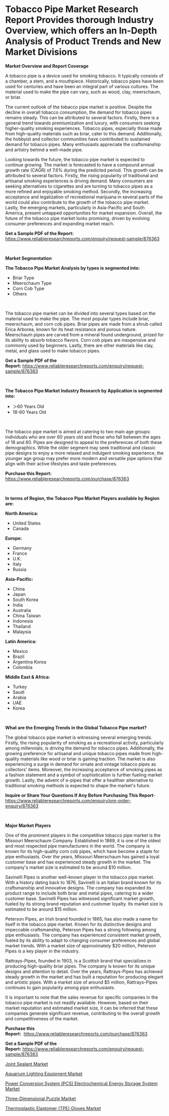 <p><h1>Tobacco Pipe Market Research Report Provides thorough Industry Overview, which offers an In-Depth Analysis of Product Trends and New Market Divisions</h1></p><p><strong>Market Overview and Report Coverage</strong></p>
<p><p>A tobacco pipe is a device used for smoking tobacco. It typically consists of a chamber, a stem, and a mouthpiece. Historically, tobacco pipes have been used for centuries and have been an integral part of various cultures. The material used to make the pipe can vary, such as wood, clay, meerschaum, or briar. </p><p>The current outlook of the tobacco pipe market is positive. Despite the decline in overall tobacco consumption, the demand for tobacco pipes remains steady. This can be attributed to several factors. Firstly, there is a general trend towards premiumization and luxury, with consumers seeking higher-quality smoking experiences. Tobacco pipes, especially those made from high-quality materials such as briar, cater to this demand. Additionally, the hobbyist and collector communities have contributed to sustained demand for tobacco pipes. Many enthusiasts appreciate the craftsmanship and artistry behind a well-made pipe. </p><p>Looking towards the future, the tobacco pipe market is expected to continue growing. The market is forecasted to have a compound annual growth rate (CAGR) of 7.6% during the predicted period. This growth can be attributed to several factors. Firstly, the rising popularity of traditional and artisanal smoking experiences is driving demand. Many consumers are seeking alternatives to cigarettes and are turning to tobacco pipes as a more refined and enjoyable smoking method. Secondly, the increasing acceptance and legalization of recreational marijuana in several parts of the world could also contribute to the growth of the tobacco pipe market. Lastly, the emerging markets, particularly in Asia-Pacific and South America, present untapped opportunities for market expansion. Overall, the future of the tobacco pipe market looks promising, driven by evolving consumer preferences and expanding market reach.</p></p>
<p><strong>Get a Sample PDF of the Report:</strong> <a href="https://www.reliableresearchreports.com/enquiry/request-sample/876363">https://www.reliableresearchreports.com/enquiry/request-sample/876363</a></p>
<p>&nbsp;</p>
<p><strong>Market Segmentation</strong></p>
<p><strong>The Tobacco Pipe Market Analysis by types is segmented into:</strong></p>
<p><ul><li>Briar Type</li><li>Meerschaum Type</li><li>Corn Cob Type</li><li>Others</li></ul></p>
<p>&nbsp;</p>
<p><p>The tobacco pipe market can be divided into several types based on the material used to make the pipe. The most popular types include briar, meerschaum, and corn cob pipes. Briar pipes are made from a shrub called Erica Arborea, known for its heat resistance and porous nature. Meerschaum pipes are carved from a mineral found underground, prized for its ability to absorb tobacco flavors. Corn cob pipes are inexpensive and commonly used by beginners. Lastly, there are other materials like clay, metal, and glass used to make tobacco pipes.</p></p>
<p><strong>Get a Sample PDF of the Report:</strong>&nbsp;<a href="https://www.reliableresearchreports.com/enquiry/request-sample/876363">https://www.reliableresearchreports.com/enquiry/request-sample/876363</a></p>
<p>&nbsp;</p>
<p><strong>The Tobacco Pipe Market Industry Research by Application is segmented into:</strong></p>
<p><ul><li>＞60 Years Old</li><li>18-60 Years Old</li></ul></p>
<p>&nbsp;</p>
<p><p>The tobacco pipe market is aimed at catering to two main age groups: individuals who are over 60 years old and those who fall between the ages of 18 and 60. Pipes are designed to appeal to the preferences of both these demographics. While the older segment may seek traditional and classic pipe designs to enjoy a more relaxed and indulgent smoking experience, the younger age group may prefer more modern and versatile pipe options that align with their active lifestyles and taste preferences.</p></p>
<p><strong>Purchase this Report:</strong>&nbsp; <a href="https://www.reliableresearchreports.com/purchase/876363">https://www.reliableresearchreports.com/purchase/876363</a></p>
<p>&nbsp;</p>
<p><strong>In terms of Region, the Tobacco Pipe Market Players available by Region are:</strong></p>
<p>
    <p> <strong> North America: </strong>
        <ul>
            <li>United States</li>
            <li>Canada</li>
        </ul>
        </p> 
    <p> <strong> Europe: </strong>
        <ul>
            <li>Germany</li>
            <li>France</li>
            <li>U.K.</li>
            <li>Italy</li>
            <li>Russia</li>
        </ul>
        </p> 
    <p> <strong> Asia-Pacific: </strong>
        <ul>
            <li>China</li>
            <li>Japan</li>
            <li>South Korea</li>
            <li>India</li>
            <li>Australia</li>
            <li>China Taiwan</li>
            <li>Indonesia</li>
            <li>Thailand</li>
            <li>Malaysia</li>
        </ul>
        </p> 
    <p> <strong> Latin America: </strong>
        <ul>
            <li>Mexico</li>
            <li>Brazil</li>
            <li>Argentina Korea</li>
            <li>Colombia</li>
        </ul>
        </p> 
    <p> <strong> Middle East & Africa: </strong>
        <ul>
            <li>Turkey</li>
            <li>Saudi</li>
            <li>Arabia</li>
            <li>UAE</li>
            <li>Korea</li>
        </ul>
    </p>
    </p>
<p>&nbsp;</p>
<p><strong>What are the Emerging Trends in the Global Tobacco Pipe market?</strong></p>
<p><p>The global tobacco pipe market is witnessing several emerging trends. Firstly, the rising popularity of smoking as a recreational activity, particularly among millennials, is driving the demand for tobacco pipes. Additionally, the growing preference for artisanal and unique tobacco pipes made from high-quality materials like wood or briar is gaining traction. The market is also experiencing a surge in demand for ornate and vintage tobacco pipes as collectors' items. Moreover, the increasing acceptance of smoking pipes as a fashion statement and a symbol of sophistication is further fueling market growth. Lastly, the advent of e-pipes that offer a healthier alternative to traditional smoking methods is expected to shape the market's future.</p></p>
<p><strong>Inquire or Share Your Questions If Any Before Purchasing This Report</strong>- <a href="https://www.reliableresearchreports.com/enquiry/pre-order-enquiry/876363">https://www.reliableresearchreports.com/enquiry/pre-order-enquiry/876363</a></p>
<p>&nbsp;</p>
<p><strong>Major Market Players</strong></p>
<p><p>One of the prominent players in the competitive tobacco pipe market is the Missouri Meerschaum Company. Established in 1869, it is one of the oldest and most respected pipe manufacturers in the world. The company is known for its high-quality corn cob pipes, which have become a staple for pipe enthusiasts. Over the years, Missouri Meerschaum has gained a loyal customer base and has experienced steady growth in the market. The company's market size is estimated to be around $10 million.</p><p>Savinelli Pipes is another well-known player in the tobacco pipe market. With a history dating back to 1876, Savinelli is an Italian brand known for its craftsmanship and innovative designs. The company has expanded its product range to include both briar and metal pipes, catering to a wider customer base. Savinelli Pipes has witnessed significant market growth, fueled by its strong brand reputation and customer loyalty. Its market size is estimated to be around $15 million.</p><p>Peterson Pipes, an Irish brand founded in 1865, has also made a name for itself in the tobacco pipe market. Known for its distinctive designs and impeccable craftsmanship, Peterson Pipes has a strong following among pipe enthusiasts. The company has experienced consistent market growth, fueled by its ability to adapt to changing consumer preferences and global market trends. With a market size of approximately $20 million, Peterson Pipes is a key player in the industry.</p><p>Rattrays-Pipes, founded in 1903, is a Scottish brand that specializes in producing high-quality briar pipes. The company is known for its unique designs and attention to detail. Over the years, Rattrays-Pipes has achieved steady growth in the market and has built a reputation for producing elegant and artistic pipes. With a market size of around $5 million, Rattrays-Pipes continues to gain popularity among pipe enthusiasts.</p><p>It is important to note that the sales revenue for specific companies in the tobacco pipe market is not readily available. However, based on their market reputation and estimated market size, it can be inferred that these companies generate significant revenue, contributing to the overall growth and competitiveness of the market.</p></p>
<p><strong>Purchase this Report:</strong>&nbsp;&nbsp;<a href="https://www.reliableresearchreports.com/purchase/876363">https://www.reliableresearchreports.com/purchase/876363</a></p>
<p></p>
<p><strong>Get a Sample PDF of the Report:</strong>&nbsp;<a href="https://www.reliableresearchreports.com/enquiry/request-sample/876363">https://www.reliableresearchreports.com/enquiry/request-sample/876363</a></p>
<p><p><a href="https://www.linkedin.com/pulse/joint-sealant-market-share-amp-new-trends-analysis-report-kluue/">Joint Sealant Market</a></p><p><a href="https://medium.com/@sheetal.reportprime/aquarium-lighting-equipment-market-size-growth-forecast-2023-2030-e936680a79e9">Aquarium Lighting Equipment Market</a></p><p><a href="https://issuu.com/reportprime-2/docs/power-conversion-system-pcs-electrochemical-energy?fr=xKAE9_zU1NQ">Power Conversion System (PCS) Electrochemical Energy Storage System Market</a></p><p><a href="https://github.com/NorbertYates/Market-Research-Report-List-1/blob/main/three-dimensional-puzzle-market.md">Three-Dimensional Puzzle Market</a></p><p><a href="https://github.com/RoccoManning/Market-Research-Report-List-1/blob/main/thermoplastic-elastomer-tpe-gloves-market.md">Thermoplastic Elastomer (TPE) Gloves Market</a></p></p>